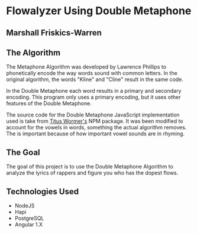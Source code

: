 # Flowalyzer Using Double Metaphone

## Marshall Friskics-Warren

## The Algorithm
The Metaphone Algorithm was developed by Lawrence Phillips to phonetically encode the way words sound with common letters. In the original algorithm, the words "Kline" and "Cline" result in the same code.

In the Double Metaphone each word results in a primary and secondary encoding. This program only uses a primary encoding, but it uses other features of the Double Metaphone. 

The source code for the Double Metaphone JavaScript implementation used is take from [Titus Wormer's](https://github.com/wooorm) NPM package. It was been modified to account for the vowels in words, something the actual algorithm removes. The is important because of how important vowel sounds are in rhyming. 

## The Goal
The goal of this project is to use the Double Metaphone Algorithm to analyze the lyrics of rappers and figure you who has the dopest flows. 

## Technologies Used
+ NodeJS
+ Hapi
+ PostgreSQL
+ Angular 1.X





 

